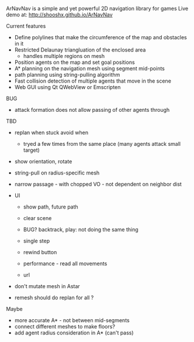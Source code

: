 ArNavNav is a simple and yet powerful 2D navigation library for games
Live demo at: http://shooshx.github.io/ArNavNav

Current features
- Define polylines that make the circumference of the map and obstacles in it
- Restricted Delaunay triangluation of the enclosed area
  - handles multiple regions on mesh
- Position agents on the map and set goal positions
- A* planning on the navigation mesh using segment mid-points
- path planning using string-pulling algorithm
- Fast collision detection of multiple agents that move in the scene
- Web GUI using Qt QWebView or Emscripten

BUG
- attack formation does not allow passing of other agents through


TBD
- replan when stuck
   avoid when
   - tryed a few times from the same place (many agents attack small target)
- show orientation, rotate


- string-pull on radius-specific mesh
- narrow passage - with chopped VO - not dependent on neighbor dist
- UI
  - show path, future path
  - clear scene
  - BUG? backtrack, play: not doing the same thing
  - single step
  - rewind button
  - performance - read all movements

  - url
- don't mutate mesh in Astar  
  
- remesh should do replan for all ?


Maybe
- more accurate A* - not between mid-segments
- connect different meshes to make floors?
- add agent radius consideration in A* (can't pass)

